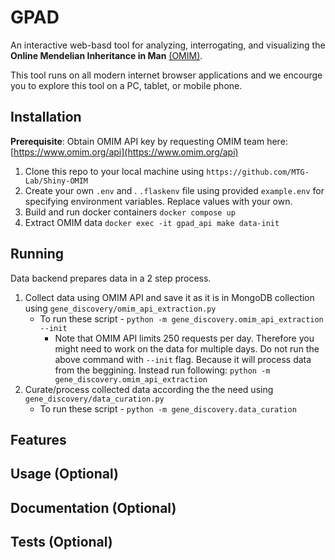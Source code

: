 # GPAD
An interactive web-basd tool for analyzing, interrogating, and visualizing the **Online Mendelian Inheritance in Man** [(OMIM)](https://www.ncbi.nlm.nih.gov/omim).

This tool runs on all modern internet browser applications and we encourge you to explore this tool on a PC, tablet, or mobile phone.


## Installation
**Prerequisite**: Obtain OMIM API key by requesting OMIM team here: [https://www.omim.org/api](https://www.omim.org/api)
1. Clone this repo to your local machine using `https://github.com/MTG-Lab/Shiny-OMIM`
2. Create your own `.env` and . `.flaskenv` file using provided `example.env` for specifying environment variables. Replace values with your own.
3. Build and run docker containers `docker compose up`
4. Extract OMIM data `docker exec -it gpad_api make data-init`

## Running
Data backend prepares data in a 2 step process.
1. Collect data using OMIM API and save it as it is in MongoDB collection using `gene_discovery/omim_api_extraction.py`
   - To run these script - `python -m gene_discovery.omim_api_extraction --init` 
     - Note that OMIM API limits 250 requests per day. Therefore you might need to work on the data for multiple days. Do not run the above command with `--init` flag. Because it will process data from the beggining. Instead run following: `python -m gene_discovery.omim_api_extraction` 
2. Curate/process collected data according the the need using `gene_discovery/data_curation.py`
   - To run these script - `python -m gene_discovery.data_curation`

## Features
## Usage (Optional)
## Documentation (Optional)
## Tests (Optional)

